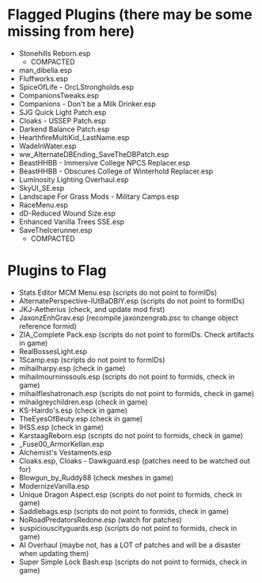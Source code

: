 # Flagged Plugins (there may be some missing from here) 

- Stonehills Reborn.esp
	- COMPACTED
- man_dibella.esp
- Fluffworks.esp 
- SpiceOfLife - OrcLStrongholds.esp 
- CompanionsTweaks.esp 
- Companions - Don't be a Milk Drinker.esp
- SJG Quick Light Patch.esp 
- Cloaks - USSEP Patch.esp 
- Darkend Balance Patch.esp 
- HearthfireMultiKid_LastName.esp
- WadeInWater.esp
- ww_AlternateDBEnding_SaveTheDBPatch.esp
- BeastHHBB - Immersive College NPCS Replacer.esp 
- BeastHHBB - Obscures College of Winterhold Replacer.esp 
- Luminosity Lighting Overhaul.esp  
- SkyUI_SE.esp
- Landscape For Grass Mods - Military Camps.esp 
- RaceMenu.esp
- dD-Reduced Wound Size.esp 
- Enhanced Vanilla Trees SSE.esp 
- SaveTheIcerunner.esp
	- COMPACTED

# Plugins to Flag

- Stats Editor MCM Menu.esp (scripts do not point to formIDs)
- AlternatePerspective-IUtBaDBIY.esp (scripts do not point to formIDs)
- JKJ-Aetherius (check, and update mod first)
- JaxonzEnhGrav.esp (recompile jaxonzengrab.psc to change object reference formid)
- ZIA_Complete Pack.esp (scripts do not point to formIDs. Check artifacts in game)
- RealBossesLight.esp
- 1Scamp.esp (scripts do not point to formIDs)
- mihailharpy.esp (check in game)
- mihailmourninssouls.esp (scripts do not point to formids, check in game)
- mihailfleshatronach.esp (scripts do not point to formids, check in game)
- mihailgreychildren.esp (check in game)
- KS-Hairdo's.esp (check in game)
- TheEyesOfBeuty.esp (check in game)
- IHSS.esp (check in game)
- KarstaagReborn.esp (scripts do not point to formids, check in game)
- _Fuse00_ArmorKellan.esp
- Alchemist's Vestaments.esp
- Cloaks.esp, Cloaks - Dawkguard.esp (patches need to be watched out for)
- Blowgun_by_Ruddy88 (check meshes in game)
- ModernizeVanilla.esp
- Unique Dragon Aspect.esp (scripts do not point to formids, check in game)
- Saddlebags.esp (scripts do not point to formids, check in game)
- NoRoadPredatorsRedone.esp (watch for patches)
- suspiciouscityguards.esp (scripts do not point to formids, check in game)
- AI Overhaul (maybe not, has a LOT of patches and will be a disaster when updating them)
- Super Simple Lock Bash.esp (scripts do not point to formids, check in game)